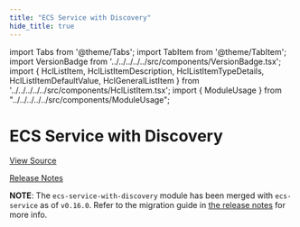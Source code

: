 ```yaml
---
title: "ECS Service with Discovery"
hide_title: true
---
```


import Tabs from '@theme/Tabs';
import TabItem from '@theme/TabItem';
import VersionBadge from '../../../../../src/components/VersionBadge.tsx';
import { HclListItem, HclListItemDescription, HclListItemTypeDetails, HclListItemDefaultValue, HclGeneralListItem } from '../../../../../src/components/HclListItem.tsx';
import { ModuleUsage } from "../../../../../src/components/ModuleUsage";

<VersionBadge repoTitle="Amazon ECS" version="0.38.2" lastModifiedVersion="0.24.1"/>

# ECS Service with Discovery

<a href="https://github.com/gruntwork-io/terraform-aws-ecs/tree/v0.38.2/modules/ecs-service-with-discovery" className="link-button" title="View the source code for this module in GitHub.">View Source</a>

<a href="https://github.com/gruntwork-io/terraform-aws-ecs/releases/tag/v0.24.1" className="link-button" title="Release notes for only versions which impacted this module.">Release Notes</a>

**NOTE**: The `ecs-service-with-discovery` module has been merged with `ecs-service` as of `v0.16.0`. Refer to the migration
guide in [the release notes](https://github.com/gruntwork-io/terraform-aws-ecs/releases/tag/v0.16.0) for more info.


<!-- ##DOCS-SOURCER-START
{
  "originalSources": [
    "https://github.com/gruntwork-io/terraform-aws-ecs/tree/v0.38.2/modules/ecs-service-with-discovery/readme.md",
    "https://github.com/gruntwork-io/terraform-aws-ecs/tree/v0.38.2/modules/ecs-service-with-discovery/variables.tf",
    "https://github.com/gruntwork-io/terraform-aws-ecs/tree/v0.38.2/modules/ecs-service-with-discovery/outputs.tf"
  ],
  "sourcePlugin": "module-catalog-api",
  "hash": "8561cbcb91e542586178d67739e61452"
}
##DOCS-SOURCER-END -->
